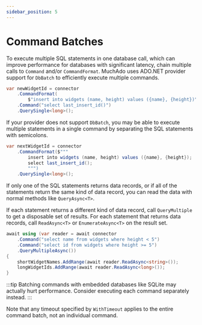 ```yaml
---
sidebar_position: 5
---
```


# Command Batches

To execute multiple SQL statements in one database call, which can improve performance for databases with significant latency, chain multiple calls to `Command` and/or `CommandFormat`. MuchAdo uses ADO.NET provider support for `DbBatch` to efficiently execute multiple commands.

```csharp
var newWidgetId = connector
    .CommandFormat(
        $"insert into widgets (name, height) values ({name}, {height})")
    .Command("select last_insert_id()")
    .QuerySingle<long>();
```

If your provider does not support `DbBatch`, you may be able to execute multiple statements in a single command by separating the SQL statements with semicolons.

```csharp
var nextWidgetId = connector
    .CommandFormat($"""
        insert into widgets (name, height) values ({name}, {height});
        select last_insert_id();
        """)
    .QuerySingle<long>();
```

If only one of the SQL statements returns data records, or if all of the statements return the same kind of data record, you can read the data with normal methods like `QueryAsync<T>`.

If each statement returns a different kind of data record, call `QueryMultiple` to get a disposable set of results. For each statement that returns data records, call `ReadAsync<T>` or `EnumerateAsync<T>` on the result set.

```csharp
await using (var reader = await connector
    .Command("select name from widgets where height < 5")
    .Command("select id from widgets where height >= 5")
    .QueryMultipleAsync())
{
    shortWidgetNames.AddRange(await reader.ReadAsync<string>());
    longWidgetIds.AddRange(await reader.ReadAsync<long>());
}
```

:::tip
Batching commands with embedded databases like SQLite may actually hurt performance. Consider executing each command separately instead.
:::

Note that any timeout specified by `WithTimeout` applies to the entire command batch, not an individual command.
